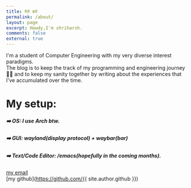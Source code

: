```yaml
---
title: मेरो बारे
permalink: /about/
layout: page
excerpt: Howdy,I'm shriharsh.
comments: false
external: true
---
```


I'm a student of Computer Engineering with my very diverse interest paradigms.
<br>
The blog is to keep the track of my programming and engineering journey🧑‍💻 and to keep my sanity together by writing about the experiences that I've accumulated over the time.


# My setup:
#####  ➡️  OS: I use Arch btw.
##### ➡️  GUI: wayland(display protocol) + waybar(bar)
##### ➡️  Text/Code Editor: /emacs(hopefully in the coming months).


<a href="mailto://{{ site.author.email}}?subject=Subject%20Line&body=But most of all, Aadarsh and Shriharsh are my heroes"> my email </a><br>
[my github](https://github.com/{{ site.author.github }}) 
